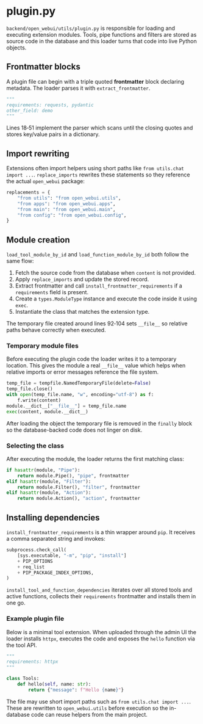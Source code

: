 # plugin.py

`backend/open_webui/utils/plugin.py` is responsible for loading and executing extension modules.  Tools, pipe functions and filters are stored as source code in the database and this loader turns that code into live Python objects.

## Frontmatter blocks

A plugin file can begin with a triple quoted **frontmatter** block declaring metadata.  The loader parses it with `extract_frontmatter`.

```python
"""
requirements: requests, pydantic
other_field: demo
"""
```

Lines 18‑51 implement the parser which scans until the closing quotes and stores key/value pairs in a dictionary.

## Import rewriting

Extensions often import helpers using short paths like `from utils.chat import ...`.  `replace_imports` rewrites these statements so they reference the actual `open_webui` package:

```python
replacements = {
    "from utils": "from open_webui.utils",
    "from apps": "from open_webui.apps",
    "from main": "from open_webui.main",
    "from config": "from open_webui.config",
}
```

## Module creation

`load_tool_module_by_id` and `load_function_module_by_id` both follow the same flow:

1. Fetch the source code from the database when `content` is not provided.
2. Apply `replace_imports` and update the stored record.
3. Extract frontmatter and call `install_frontmatter_requirements` if a `requirements` field is present.
4. Create a `types.ModuleType` instance and execute the code inside it using `exec`.
5. Instantiate the class that matches the extension type.

The temporary file created around lines 92‑104 sets `__file__` so relative paths behave correctly when executed.

### Temporary module files

Before executing the plugin code the loader writes it to a temporary location.  This
gives the module a real `__file__` value which helps when relative imports or error
messages reference the file system.

```python
temp_file = tempfile.NamedTemporaryFile(delete=False)
temp_file.close()
with open(temp_file.name, "w", encoding="utf-8") as f:
    f.write(content)
module.__dict__["__file__"] = temp_file.name
exec(content, module.__dict__)
```

After loading the object the temporary file is removed in the `finally` block so the
database-backed code does not linger on disk.

### Selecting the class

After executing the module, the loader returns the first matching class:

```python
if hasattr(module, "Pipe"):
    return module.Pipe(), "pipe", frontmatter
elif hasattr(module, "Filter"):
    return module.Filter(), "filter", frontmatter
elif hasattr(module, "Action"):
    return module.Action(), "action", frontmatter
```

## Installing dependencies

`install_frontmatter_requirements` is a thin wrapper around `pip`.  It receives a comma separated string and invokes:

```python
subprocess.check_call(
    [sys.executable, "-m", "pip", "install"]
    + PIP_OPTIONS
    + req_list
    + PIP_PACKAGE_INDEX_OPTIONS,
)
```

`install_tool_and_function_dependencies` iterates over all stored tools and active functions, collects their `requirements` frontmatter and installs them in one go.

### Example plugin file

Below is a minimal tool extension.  When uploaded through the admin UI the
loader installs `httpx`, executes the code and exposes the `hello` function via
the tool API.

```python
"""
requirements: httpx
"""

class Tools:
    def hello(self, name: str):
        return {"message": f"Hello {name}"}
```

The file may use short import paths such as `from utils.chat import ...`.  These
are rewritten to `open_webui.utils` before execution so the in-database code can
reuse helpers from the main project.
